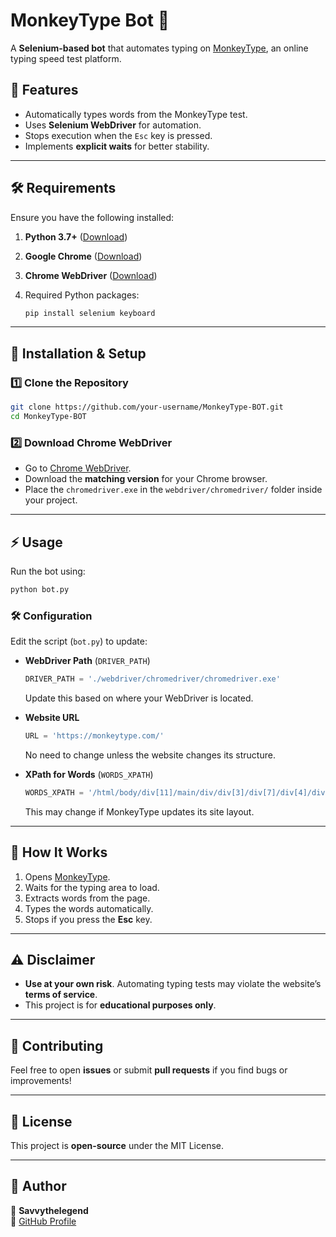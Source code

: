 # **MonkeyType Bot 🚀**
A **Selenium-based bot** that automates typing on [MonkeyType](https://monkeytype.com/), an online typing speed test platform.  

## **📌 Features**
- Automatically types words from the MonkeyType test.  
- Uses **Selenium WebDriver** for automation.  
- Stops execution when the `Esc` key is pressed.  
- Implements **explicit waits** for better stability.  

---

## **🛠️ Requirements**
Ensure you have the following installed:  

1. **Python 3.7+** ([Download](https://www.python.org/downloads/))  
2. **Google Chrome** ([Download](https://www.google.com/chrome/))  
3. **Chrome WebDriver** ([Download](https://sites.google.com/chromium.org/driver/))  
4. Required Python packages:  

   ```bash
   pip install selenium keyboard
   ```

---

## **🚀 Installation & Setup**
### **1️⃣ Clone the Repository**
```bash
git clone https://github.com/your-username/MonkeyType-BOT.git
cd MonkeyType-BOT
```

### **2️⃣ Download Chrome WebDriver**
- Go to [Chrome WebDriver](https://sites.google.com/chromium.org/driver/).  
- Download the **matching version** for your Chrome browser.  
- Place the `chromedriver.exe` in the `webdriver/chromedriver/` folder inside your project.  

---

## **⚡ Usage**
Run the bot using:  

```bash
python bot.py
```

### **🛠️ Configuration**
Edit the script (`bot.py`) to update:  

- **WebDriver Path** (`DRIVER_PATH`)  
  ```python
  DRIVER_PATH = './webdriver/chromedriver/chromedriver.exe'
  ```
  Update this based on where your WebDriver is located.  

- **Website URL**  
  ```python
  URL = 'https://monkeytype.com/'
  ```
  No need to change unless the website changes its structure.  

- **XPath for Words** (`WORDS_XPATH`)  
  ```python
  WORDS_XPATH = '/html/body/div[11]/main/div/div[3]/div[7]/div[4]/div'
  ```
  This may change if MonkeyType updates its site layout.  

---

## **🎯 How It Works**
1. Opens [MonkeyType](https://monkeytype.com/).  
2. Waits for the typing area to load.  
3. Extracts words from the page.  
4. Types the words automatically.  
5. Stops if you press the **Esc** key.  

---

## **⚠️ Disclaimer**
- **Use at your own risk**. Automating typing tests may violate the website’s **terms of service**.  
- This project is for **educational purposes only**.  

---

## **🤝 Contributing**
Feel free to open **issues** or submit **pull requests** if you find bugs or improvements!  

---

## **📜 License**
This project is **open-source** under the MIT License.  

---

## **🔗 Author**
👤 **Savvythelegend**  
🔗 [GitHub Profile](https://github.com/Savvythelegend)  
